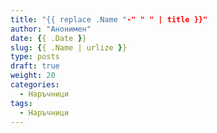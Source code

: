 ```yaml
---
title: "{{ replace .Name "-" " " | title }}"
author: "Анонимен"
date: {{ .Date }}
slug: {{ .Name | urlize }}
type: posts
draft: true
weight: 20
categories:
  - Наръчници
tags:
  - Наръчници
---
```

